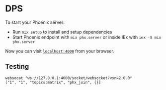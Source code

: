 # DPS

To start your Phoenix server:

  * Run `mix setup` to install and setup dependencies
  * Start Phoenix endpoint with `mix phx.server` or inside IEx with `iex -S mix phx.server`

Now you can visit [`localhost:4000`](http://localhost:4000) from your browser.

## Testing

```
websocat "ws://127.0.0.1:4000/socket/websocket?vsn=2.0.0"
["1", "1", "topics:matrix", "phx_join", {}]
```
